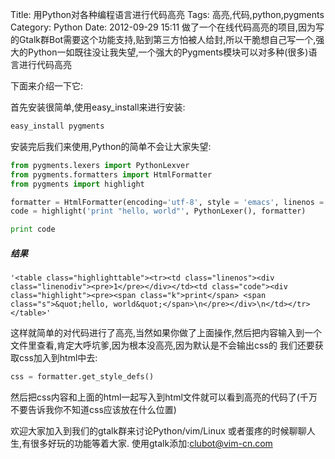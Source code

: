 Title: 用Python对各种编程语言进行代码高亮
Tags: 高亮,代码,python,pygments
Category: Python
Date: 2012-09-29 15:11
做了一个在线代码高亮的项目,因为写的Gtalk群Bot需要这个功能支持,贴到第三方怕被人给封,所以干脆想自己写一个,强大的Python一如既往没让我失望,一个强大的Pygments模块可以对多种(很多)语言进行代码高亮

下面来介绍一下它:

首先安装很简单,使用easy_install来进行安装:
```bash
easy_install pygments
```
安装完后我们来使用,Python的简单不会让大家失望:
```python
from pygments.lexers import PythonLexver
from pygments.formatters import HtmlFormatter
from pygments import highlight

formatter = HtmlFormatter(encoding='utf-8', style = 'emacs', linenos = True)
code = highlight('print "hello, world"', PythonLexer(), formatter)

print code
```
##### 结果 ################
```
'<table class="highlighttable"><tr><td class="linenos"><div class="linenodiv"><pre>1</pre></div></td><td class="code"><div class="highlight"><pre><span class="k">print</span> <span class="s">&quot;hello, world&quot;</span>\n</pre></div>\n</td></tr></table>'
```
这样就简单的对代码进行了高亮,当然如果你做了上面操作,然后把内容输入到一个文件里查看,肯定大呼坑爹,因为根本没高亮,因为默认是不会输出css的 我们还要获取css加入到html中去:
```python
css = formatter.get_style_defs()
```
然后把css内容和上面的html一起写入到html文件就可以看到高亮的代码了(千万不要告诉我你不知道css应该放在什么位置)

欢迎大家加入到我们的gtalk群来讨论Python/vim/Linux 或者蛋疼的时候聊聊人生,有很多好玩的功能等着大家.
使用gtalk添加:clubot@vim-cn.com
